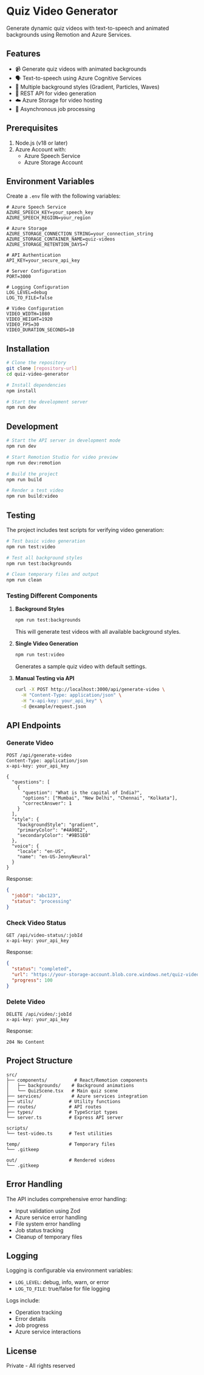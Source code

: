 # Quiz Video Generator

Generate dynamic quiz videos with text-to-speech and animated backgrounds using Remotion and Azure Services.

## Features

- 📹 Generate quiz videos with animated backgrounds
- 🗣️ Text-to-speech using Azure Cognitive Services
- 🎨 Multiple background styles (Gradient, Particles, Waves)
- 🎯 REST API for video generation
- ☁️ Azure Storage for video hosting
- 🔄 Asynchronous job processing

## Prerequisites

1. Node.js (v18 or later)
2. Azure Account with:
   - Azure Speech Service
   - Azure Storage Account

## Environment Variables

Create a `.env` file with the following variables:

```env
# Azure Speech Service
AZURE_SPEECH_KEY=your_speech_key
AZURE_SPEECH_REGION=your_region

# Azure Storage
AZURE_STORAGE_CONNECTION_STRING=your_connection_string
AZURE_STORAGE_CONTAINER_NAME=quiz-videos
AZURE_STORAGE_RETENTION_DAYS=7

# API Authentication
API_KEY=your_secure_api_key

# Server Configuration
PORT=3000

# Logging Configuration
LOG_LEVEL=debug
LOG_TO_FILE=false

# Video Configuration
VIDEO_WIDTH=1080
VIDEO_HEIGHT=1920
VIDEO_FPS=30
VIDEO_DURATION_SECONDS=10
```

## Installation

```bash
# Clone the repository
git clone [repository-url]
cd quiz-video-generator

# Install dependencies
npm install

# Start the development server
npm run dev
```

## Development

```bash
# Start the API server in development mode
npm run dev

# Start Remotion Studio for video preview
npm run dev:remotion

# Build the project
npm run build

# Render a test video
npm run build:video
```

## Testing

The project includes test scripts for verifying video generation:

```bash
# Test basic video generation
npm run test:video

# Test all background styles
npm run test:backgrounds

# Clean temporary files and output
npm run clean
```

### Testing Different Components

1. **Background Styles**
   ```bash
   npm run test:backgrounds
   ```
   This will generate test videos with all available background styles.

2. **Single Video Generation**
   ```bash
   npm run test:video
   ```
   Generates a sample quiz video with default settings.

3. **Manual Testing via API**
   ```bash
   curl -X POST http://localhost:3000/api/generate-video \
     -H "Content-Type: application/json" \
     -H "x-api-key: your_api_key" \
     -d @example/request.json
   ```

## API Endpoints

### Generate Video

```http
POST /api/generate-video
Content-Type: application/json
x-api-key: your_api_key

{
  "questions": [
    {
      "question": "What is the capital of India?",
      "options": ["Mumbai", "New Delhi", "Chennai", "Kolkata"],
      "correctAnswer": 1
    }
  ],
  "style": {
    "backgroundStyle": "gradient",
    "primaryColor": "#4A90E2",
    "secondaryColor": "#9B51E0"
  },
  "voice": {
    "locale": "en-US",
    "name": "en-US-JennyNeural"
  }
}
```

Response:
```json
{
  "jobId": "abc123",
  "status": "processing"
}
```

### Check Video Status

```http
GET /api/video-status/:jobId
x-api-key: your_api_key
```

Response:
```json
{
  "status": "completed",
  "url": "https://your-storage-account.blob.core.windows.net/quiz-videos/video.mp4",
  "progress": 100
}
```

### Delete Video

```http
DELETE /api/video/:jobId
x-api-key: your_api_key
```

Response:
```
204 No Content
```

## Project Structure

```
src/
├── components/          # React/Remotion components
│   ├── backgrounds/    # Background animations
│   └── QuizScene.tsx   # Main quiz scene
├── services/           # Azure services integration
├── utils/             # Utility functions
├── routes/            # API routes
├── types/             # TypeScript types
└── server.ts          # Express API server

scripts/
└── test-video.ts      # Test utilities

temp/                  # Temporary files
└── .gitkeep

out/                   # Rendered videos
└── .gitkeep
```

## Error Handling

The API includes comprehensive error handling:

- Input validation using Zod
- Azure service error handling
- File system error handling
- Job status tracking
- Cleanup of temporary files

## Logging

Logging is configurable via environment variables:

- `LOG_LEVEL`: debug, info, warn, or error
- `LOG_TO_FILE`: true/false for file logging

Logs include:
- Operation tracking
- Error details
- Job progress
- Azure service interactions

## License

Private - All rights reserved

